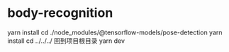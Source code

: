 # body-recognition

yarn install
cd ./node_modules/@tensorflow-models/pose-detection
yarn install
cd ../../../  回到项目根目录
yarn dev